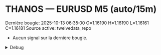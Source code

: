 # THANOS — EURUSD M5 (auto/15m)
Dernière bougie: 2025-10-13 06:35:00  O=1.16190  H=1.16190  L=1.16161  C=1.16181
Source active: twelvedata_repo

- Aucun signal sur la dernière bougie.

<details><summary>Debug</summary>

- TD_API_KEY manquant.

</details>